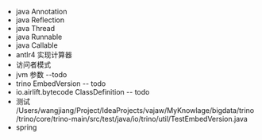 - java Annotation
- java Reflection
- java Thread
- java Runnable
- java Callable
- antlr4 实现计算器
- 访问者模式
- jvm 参数 --todo
- trino EmbedVersion -- todo
- io.airlift.bytecode ClassDefinition -- todo
- 测试 /Users/wangjiang/Project/IdeaProjects/vajaw/MyKnowlage/bigdata/trino/trino/core/trino-main/src/test/java/io/trino/util/TestEmbedVersion.java
- spring 